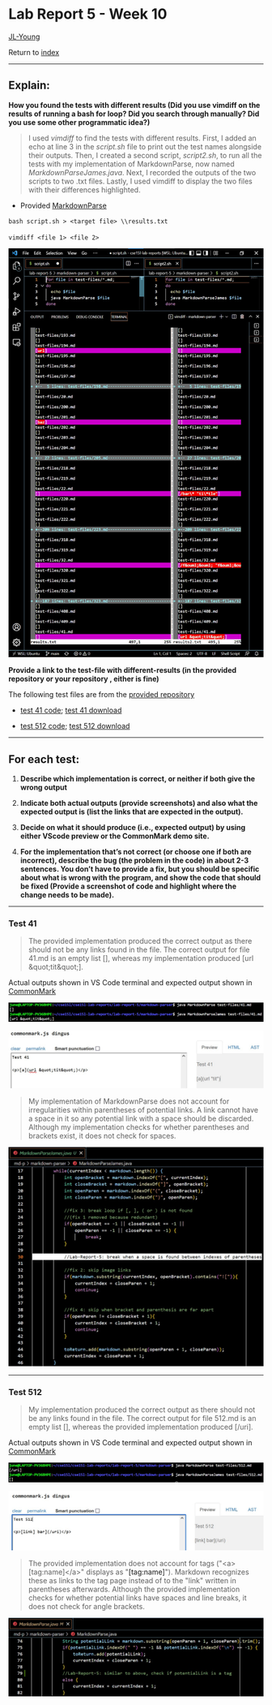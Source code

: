 # Lab Report 5 - Week 10

[JL-Young](https://github.com/JL-Young)

Return to [index](https://jl-young.github.io/cse15l-lab-reports/)

---
## Explain:

__How you found the tests with different results (Did you use vimdiff on the results of running a bash for loop? Did you search through manually? Did you use some other programmatic idea?)__

> I used _vimdiff_ to find the tests with different results. First, I added an echo at line 3 in the _script.sh_ file to print out the test names alongside their outputs. Then, I created a second script, _script2.sh_, to run all the tests with my implementation of MarkdownParse, now named _MarkdownParseJames.java_. Next, I recorded the outputs of the two scripts to two .txt files. Lastly, I used vimdiff to display the two files with their differences highlighted.

- Provided [MarkdownParse](https://github.com/nidhidhamnani/markdown-parser.git)

```
bash script.sh > <target file> \\results.txt

vimdiff <file 1> <file 2>

```

![vimdiff](lab-report-5/vimdiff.jpg)

__Provide a link to the test-file with different-results (in the provided repository or your repository , either is fine)__

The following test files are from the [provided repository](https://github.com/nidhidhamnani/markdown-parser)

- [test 41 code](https://github.com/nidhidhamnani/markdown-parser/blob/main/test-files/41.html.test); [test 41 download](https://github.com/nidhidhamnani/markdown-parser/blob/main/test-files/41.md)

- [test 512 code](https://github.com/nidhidhamnani/markdown-parser/blob/main/test-files/512.html.test); [test 512 download](https://github.com/nidhidhamnani/markdown-parser/blob/main/test-files/512.md)

---
## For each test:

1. __Describe which implementation is correct, or neither if both give the wrong output__

2. __Indicate both actual outputs (provide screenshots) and also what the expected output is (list the links that are expected in the output).__

3. __Decide on what it should produce (i.e., expected output) by using either VScode preview or the CommonMark demo site.__

4. __For the implementation that’s not correct (or choose one if both are incorrect), describe the bug (the problem in the code) in about 2-3 sentences. You don’t have to provide a fix, but you should be specific about what is wrong with the program, and show the code that should be fixed (Provide a screenshot of code and highlight where the change needs to be made).__

---
### Test 41

> The provided implementation produced the correct output as there should not be any links found in the file. The correct output for file 41.md is an empty list [], whereas my implementation produced [url \&quot;tit\&quot;].

Actual outputs shown in VS Code terminal and expected output shown in [CommonMark](https://spec.commonmark.org/dingus/)

![output-41](lab-report-5/output-41.jpg)

![expect-41](lab-report-5/expect-41.jpg)

> My implementation of MarkdownParse does not account for irregularities within parentheses of potential links. A link cannot have a space in it so any potential link with a space should be discarded. Although my implementation checks for whether parentheses and brackets exist, it does not check for spaces.

![MarkdownParseJames_test-41_fix](lab-report-5/MarkdownParseJames_test-41_fix.jpg)

---

### Test 512

> My implementation produced the correct output as there should not be any links found in the file. The correct output for file 512.md is an empty list [], whereas the provided implementation produced [/uri].

Actual outputs shown in VS Code terminal and expected output shown in [CommonMark](https://spec.commonmark.org/dingus/)

![output-512](lab-report-5/output-512.jpg)

![expect-512](lab-report-5/expect-512.jpg)

> The provided implementation does not account for tags ("\<a>[tag:name]\</a>" displays as "<a>[tag:name]</a>"). Markdown recognizes these as links to the tag page instead of to the "link" written in parentheses afterwards. Although the provided implementation checks for whether potential links have spaces and line breaks, it does not check for angle brackets.

![MarkdownParse_test-512_fix](lab-report-5/MarkdownParse_test-512_fix.jpg)